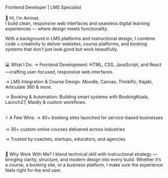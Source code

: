 Frontend Developer | LMS Specialist 
<br>
<br>
👋 Hi, I’m Aminat.
<br>
I build clean, responsive web interfaces and seamless digital learning experiences — where design meets functionality.

With a background in LMS platforms and instructional design, I combine code + creativity to deliver websites, course platforms, and booking systems that don’t just look good but work beautifully.

<br>
💻 What I Do:
→ Frontend Development: HTML, CSS, JavaScript, and React—crafting user-focused, responsive web interfaces.

→ LMS Integration & Course Design: Moodle, Canvas, Thinkific, Kajabi, Articulate 360 & more.

→ Booking & Automation: Building smart systems with BookingKoala, Launch27, Maidly & custom workflows.

<br>
⚡ A Few Wins:
→ 40+ booking sites launched for service-based businesses

→ 30+ custom online courses delivered across industries

→ Trusted by coaches, startups, educators, and agencies

<br>
🧠 Why Work With Me?
I blend technical skill with instructional strategy — bringing clarity, structure, and modern design into every build. Whether it’s a course, a booking site, or a business platform, I make sure the experience feels right for the end user.
